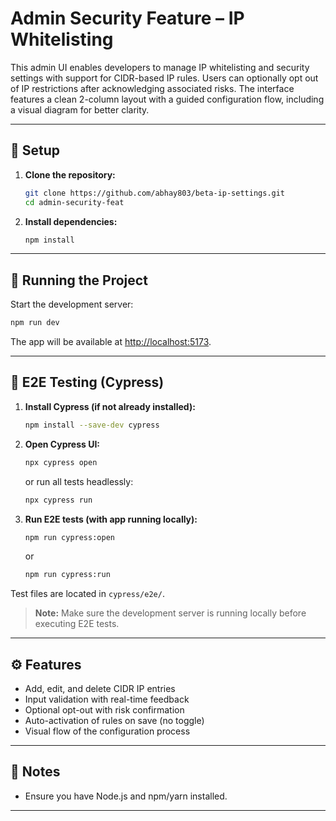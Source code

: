 # Admin Security Feature – IP Whitelisting

This admin UI enables developers to manage IP whitelisting and security settings with support for CIDR-based IP rules. Users can optionally opt out of IP restrictions after acknowledging associated risks. The interface features a clean 2-column layout with a guided configuration flow, including a visual diagram for better clarity.

---

## 🚀 Setup

1. **Clone the repository:**

   ```sh
   git clone https://github.com/abhay803/beta-ip-settings.git
   cd admin-security-feat
   ```

2. **Install dependencies:**

   ```sh
   npm install
   ```

---

## 🏃 Running the Project

Start the development server:

```sh
npm run dev
```

The app will be available at [http://localhost:5173](http://localhost:5173).

---

## 🧪 E2E Testing (Cypress)

1. **Install Cypress (if not already installed):**

   ```sh
   npm install --save-dev cypress
   ```

2. **Open Cypress UI:**

   ```sh
   npx cypress open
   ```

   or run all tests headlessly:

   ```sh
   npx cypress run
   ```

3. **Run E2E tests (with app running locally):**

   ```sh
   npm run cypress:open
   ```

   or

   ```sh
   npm run cypress:run
   ```

Test files are located in `cypress/e2e/`.
> **Note:** Make sure the development server is running locally before executing E2E tests.

---

## ⚙️ Features

- Add, edit, and delete CIDR IP entries
- Input validation with real-time feedback
- Optional opt-out with risk confirmation
- Auto-activation of rules on save (no toggle)
- Visual flow of the configuration process

---

## 📝 Notes

- Ensure you have Node.js and npm/yarn installed.

---
